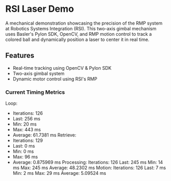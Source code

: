 # RSI Laser Demo

A mechanical demonstration showcasing the precision of the RMP system at Robotics Systems Integration (RSI). 
This two-axis gimbal mechanism uses Basler's Pylon SDK, OpenCV, and RMP motion control to track a colored ball 
and dynamically position a laser to center it in real time.

## Features
- Real-time tracking using OpenCV & Pylon SDK
- Two-axis gimbal system
- Dynamic motor control using RSI's RMP

### Current Timing Metrics
Loop:
  - Iterations: 126
  - Last:       256 ms
  - Min:        20 ms
  - Max:        443 ms
  - Average:    61.7381 ms
Retrieve:
  - Iterations: 129
  - Last:       0 ms
  - Min:        0 ms
  - Max:        96 ms
  - Average:    0.875969 ms
Processing:
  Iterations: 126
  Last:       245 ms
  Min:        14 ms
  Max:        245 ms
  Average:    48.2302 ms
Motion:
  Iterations: 126
  Last:       7 ms
  Min:        2 ms
  Max:        29 ms
  Average:    5.09524 ms
